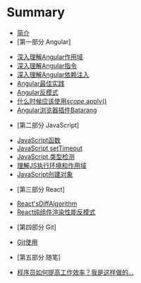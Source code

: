 # Summary

* [简介](README.md)
* [第一部分 Angular]
 - [深入理解Angular作用域](Angular/深入理解Angular作用域.md)
 - [深入理解Angular指令](Angular/深入理解Angular指令.md)
 - [深入理解Angular依赖注入](Angular/深入理解Angular依赖注入.md)
 - [Angular最佳实践](Angular/Angular最佳实践.md)
 - [Angular反模式](Angular/Angular反模式.md)
 - [什么时候应该使用$scope.$apply()](Angular/什么时候应该使用$scope.$apply.md)
 - [Angular浏览器插件Batarang](Angular/Angular浏览器插件Batarang.md)
* [第二部分 JavaScript]
 - [JavaScript函数](JavaScript/JavaScriptFunction.md)
 - [JavaScript setTimeout](JavaScript/setTimeout.md)
 - [JavaScript 类型检测](JavaScript/JavaScript类型检测.md)
 - [理解JS执行环境和作用域](JavaScript/理解JS执行环境和作用域.md)
 - [JavaScript创建对象](JavaScript/JavaScript创建对象.md)
* [第三部分 React]
 - [React'sDiffAlgorithm](React/React'sDiffAlgorithm.md)
 - [React纯组件渲染性能反模式](React/ReactPureRender.md)
* [第四部分 Git]
 - [Git使用](git/Git使用.md)
* [第五部分 随笔]
 - [程序员如何提高工作效率？我是这样做的...](effective/improveEffective.md)
